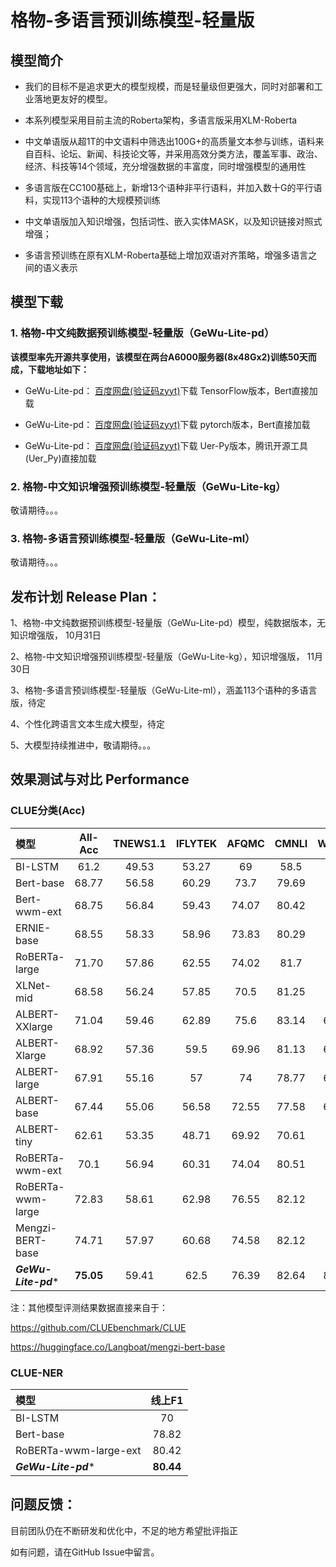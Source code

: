 
# 格物-多语言预训练模型-轻量版

## 模型简介
* 我们的目标不是追求更大的模型规模，而是轻量级但更强大，同时对部署和工业落地更友好的模型。

* 本系列模型采用目前主流的Roberta架构，多语言版采用XLM-Roberta

* 中文单语版从超1T的中文语料中筛选出100G+的高质量文本参与训练，语料来自百科、论坛、新闻、科技论文等，并采用高效分类方法，覆盖军事、政治、经济、科技等14个领域，充分增强数据的丰富度，同时增强模型的通用性

* 多语言版在CC100基础上，新增13个语种非平行语料，并加入数十G的平行语料，实现113个语种的大规模预训练

* 中文单语版加入知识增强，包括词性、嵌入实体MASK，以及知识链接对照式增强；

* 多语言预训练在原有XLM-Roberta基础上增加双语对齐策略，增强多语言之间的语义表示
         
## 模型下载
### 1. 格物-中文纯数据预训练模型-轻量版（GeWu-Lite-pd）
**该模型率先开源共享使用，该模型在两台A6000服务器(8x48Gx2)训练50天而成，下载地址如下：**

* GeWu-Lite-pd： <a href="https://pan.baidu.com/s/19k-5aLOe4pW_1qu8yAcBwA">百度网盘(验证码zyyt)</a>下载 TensorFlow版本，Bert直接加载

* GeWu-Lite-pd： <a href="https://pan.baidu.com/s/1CvWxKCwV3ltIsUWx6R9xlQ">百度网盘(验证码zyyt)</a>下载 pytorch版本，Bert直接加载

* GeWu-Lite-pd： <a href="https://pan.baidu.com/s/1ZEtWBpbPBBXZcgSZqT67_w">百度网盘(验证码zyyt)</a>下载 Uer-Py版本，腾讯开源工具(Uer_Py)直接加载

### 2. 格物-中文知识增强预训练模型-轻量版（GeWu-Lite-kg）

敬请期待。。。

### 3. 格物-多语言预训练模型-轻量版（GeWu-Lite-ml）

敬请期待。。。

## 发布计划 Release Plan：
1、格物-中文纯数据预训练模型-轻量版（GeWu-Lite-pd）模型，纯数据版本，无知识增强版， 10月31日

2、格物-中文知识增强预训练模型-轻量版（GeWu-Lite-kg），知识增强版， 11月30日

3、格物-多语言预训练模型-轻量版（GeWu-Lite-ml），涵盖113个语种的多语言版，待定

4、个性化跨语言文本生成大模型，待定

5、大模型持续推进中，敬请期待。。。

效果测试与对比 Performance 
-------------------------------------------------

###  CLUE分类(Acc)

| 模型 | All-Acc | TNEWS1.1 | IFLYTEK | AFQMC | CMNLI | WSC1.1 | CSL |
| :------- | :---------: | :---------: | :---------: | :---------: | :---------: | :---------: | :---------: |
| BI-LSTM | 61.2 | 49.53 | 53.27 | 69 | 58.5 | 61.1 | 75.8 |
| Bert-base | 68.77 | 56.58 | 60.29 | 73.7 | 79.69 | 62 | 80.36 |
| Bert-wwm-ext | 68.75 | 56.84 | 59.43 | 74.07 | 80.42 | 61.1 | 80.63 |
| ERNIE-base | 68.55 | 58.33 | 58.96 | 73.83 | 80.29 | 60.8 | 79.1 |
| RoBERTa-large | 71.70 | 57.86 | 62.55 | 74.02 | 81.7 | 72.7 | 81.36 |
| XLNet-mid | 68.58 | 56.24 | 57.85 | 70.5 | 81.25 | 64.4 | 81.26 |
| ALBERT-XXlarge | 71.04 | 59.46 | 62.89 | 75.6 | 83.14 | 61.54 | 83.63 |
| ALBERT-Xlarge | 68.92 | 57.36 | 59.5 | 69.96 | 81.13 | 64.34 | 81.2 |
| ALBERT-large | 67.91 | 55.16 | 57 | 74 | 78.77 | 62.24 | 80.3 |
| ALBERT-base | 67.44 | 55.06 | 56.58 | 72.55 | 77.58 | 64.34 | 78.5 |
| ALBERT-tiny | 62.61 | 53.35 | 48.71 | 69.92 | 70.61 | 58.5 | 74.56 |
| RoBERTa-wwm-ext | 70.1 | 56.94 | 60.31 | 74.04 | 80.51 | 67.8 | 81 |
| RoBERTa-wwm-large | 72.83 | 58.61 | 62.98 | 76.55 | 82.12 | 74.6 | 82.13 |
| Mengzi-BERT-base | 74.71 | 57.97 | 60.68 | 74.58 | 82.12 | 87.5 | 85.4 |
| ***GeWu-Lite-pd**** |  **75.05** | 59.41 | 62.5 | 76.39 | 82.64 | 84.54 | 84.9 |

注：其他模型评测结果数据直接来自于：

https://github.com/CLUEbenchmark/CLUE

https://huggingface.co/Langboat/mengzi-bert-base

### CLUE-NER

| 模型 | 线上F1 |
| :------- | :---------: |
| BI-LSTM | 70 |
| Bert-base | 78.82 | 
| RoBERTa-wwm-large-ext | 80.42 | 
| ***GeWu-Lite-pd**** | **80.44** |

## 问题反馈：
目前团队仍在不断研发和优化中，不足的地方希望批评指正

如有问题，请在GitHub Issue中留言。
